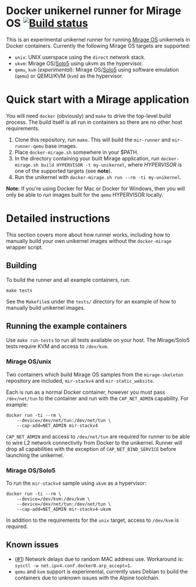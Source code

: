 # Docker unikernel runner for Mirage OS [![Build status](https://travis-ci.org/mato/docker-unikernel-runner.svg?branch=master)](https://travis-ci.org/mato/docker-unikernel-runner)

This is an experimental unikernel runner for running
[Mirage OS](https://mirage.io) unikernels in Docker containers. Currently the
following Mirage OS targets are supported:

* `unix`: UNIX userspace using the `direct` network stack.
* `ukvm`: Mirage OS/[Solo5](https://github.com/solo5/solo5) using ukvm as the hypervisor.
* `qemu`, `kvm` (_experimental_): Mirage OS/[Solo5](https://github.com/solo5/solo5)
  using software emulation (`qemu`) or QEMU/KVM (`kvm`) as the hypervisor.

# Quick start with a Mirage application

You will need `docker` (obviously) and `make` to drive the top-level build
process. The build itself is all run in containers so there are no other host
requirements.

1. Clone this repository, run `make`. This will build the `mir-runner` and
   `mir-runner-qemu` base images.
2. Place `docker-mirage.sh` somewhere in your $PATH.
3. In the directory containing your built Mirage application, run
   `docker-mirage.sh build HYPERVISOR -t my-unikernel`, where _HYPERVISOR_ is
   one of the supported targets (see **note**).
4. Run the unikernel with `docker-mirage.sh run --rm -ti my-unikernel`.

**Note:** If you're using Docker for Mac or Docker for Windows, then you will
only be able to _run_ images built for the `qemu` HYPERVISOR locally.

# Detailed instructions

This section covers more about how runner works, including how to manually
build your own unikernel images without the `docker-mirage` wrapper script.

## Building


To build the runner and all example containers, run:

````
make tests
````

See the `Makefile`s under the `tests/` directory for an example of how to
manually build unikernel images.

## Running the example containers

Use `make run-tests` to run all tests available on your host. The Mirage/Solo5
tests require KVM and access to `/dev/kvm`.

### Mirage OS/unix

Two containers which build Mirage OS samples from the `mirage-skeleton`
repository are included, `mir-stackv4` and `mir-static_website`.

Each is run as a normal Docker container, however you must pass `/dev/net/tun`
to the container and run with the `CAP_NET_ADMIN` capability. For example:

````
docker run -ti --rm \
    --device=/dev/net/tun:/dev/net/tun \
    --cap-add=NET_ADMIN mir-stackv4
````
`CAP_NET_ADMIN` and access to `/dev/net/tun` are required for runner to be able
to wire L2 network connectivity from Docker to the unikernel. Runner will drop
all capabilities with the exception of `CAP_NET_BIND_SERVICE` before launching
the unikernel.

### Mirage OS/Solo5

To run the `mir-stackv4` sample using `ukvm` as a hypervisor:

````
docker run -ti --rm \
    --device=/dev/kvm:/dev/kvm \
    --device=/dev/net/tun:/dev/net/tun \
    --cap-add=NET_ADMIN mir-stackv4-ukvm
````
In addition to the requirements for the `unix` target, access to `/dev/kvm` is
required.

## Known issues

* ([#1](https://github.com/mato/docker-unikernel-runner/issues/1)) Network delays due to random MAC address use. Workaround is: `sysctl -w net.ipv4.conf.docker0.arp_accept=1`.
* `qemu` and `kvm` support is experimental, currently uses Debian to build the containers due to unknown issues with the Alpine toolchain.
